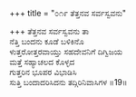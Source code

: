 +++
title = "೦೧೯ ತೆತ್ತನವ ಸರ್ವಸ್ವವನು"

+++
ತೆತ್ತನವ ಸರ್ವಸ್ವವನು ತಾ   
ನೆತ್ತಿ ಬಂದನು ಕೂಡೆ ಬಳಿಕಿನೊ  
ಳುತ್ತರೋತ್ತರವಾಯ್ತು ಸಹದೇವನಿಗೆ ದಿಗ್ವಿಜಯ  
ಮತ್ತೆ ಸಹ್ಯಾಚಲದ ಕೊಳ್ಳದ   
ಗುತ್ತರಿನ ಭೂಪರ ವಿಭಾಡಿಸಿ   
ಸುತ್ತಿ ಬಂದಾದರಿಸಿದನು ತದ್ಗಿರಿನಿವಾಸಿಗಳ    ॥19॥